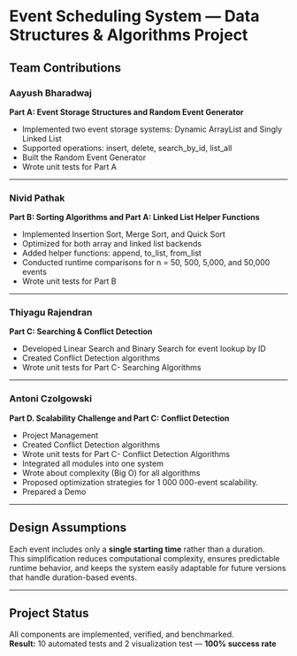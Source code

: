 # Event Scheduling System — Data Structures & Algorithms Project

## Team Contributions

### **Aayush Bharadwaj**

**Part A: Event Storage Structures and Random Event Generator**

- Implemented two event storage systems: Dynamic ArrayList and Singly Linked List
- Supported operations: insert, delete, search_by_id, list_all
- Built the Random Event Generator
- Wrote unit tests for Part A

---

### **Nivid Pathak**

**Part B: Sorting Algorithms and Part A: Linked List Helper Functions**

- Implemented Insertion Sort, Merge Sort, and Quick Sort
- Optimized for both array and linked list backends
- Added helper functions: append, to_list, from_list
- Conducted runtime comparisons for n = 50, 500, 5,000, and 50,000 events
- Wrote unit tests for Part B

---

### **Thiyagu Rajendran**

**Part C: Searching & Conflict Detection**

- Developed Linear Search and Binary Search for event lookup by ID
- Created Conflict Detection algorithms
- Wrote unit tests for Part C- Searching Algorithms

---

### **Antoni Czolgowski**

**Part D. Scalability Challenge and Part C: Conflict Detection**

- Project Management
- Created Conflict Detection algorithms
- Wrote unit tests for Part C- Conflict Detection Algorithms
- Integrated all modules into one system
- Wrote about complexity (Big O) for all algorithms
- Proposed optimization strategies for 1 000 000-event scalability.
- Prepared a Demo

---

## Design Assumptions

Each event includes only a **single starting time** rather than a duration.  
This simplification reduces computational complexity, ensures predictable runtime behavior, and keeps the system easily adaptable for future versions that handle duration-based events.

---

## Project Status

All components are implemented, verified, and benchmarked.  
**Result:** 10 automated tests and 2 visualization test — **100% success rate**

